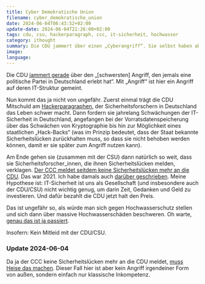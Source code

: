 ```yaml
---
title: Cyber Demokratische Union
filename: cyber_demokratische_union
date: 2024-06-04T06:43:52+02:00
update-date: 2024-06-04T21:26:00+02:00
tags: cdu, csu, hackerparagraph, ccc, it-sicherheit, hochwasser
category: ithought
summary: Die CDU jammert über einen „Cyberangriff“. Sie selbst haben aber darauf hingearbeitet.
image:
language:
---
```


Die CDU [jammert gerade](https://www.spiegel.de/politik/deutschland/friedrich-merz-cyberangriff-auf-die-it-systeme-der-cdu-sei-beispiellos-a-00546142-e43c-4a1a-a36b-d78de4ce7f23) über den „[schwersten] Angriff, den jemals eine politische Partei in Deutschland erlebt hat“. Mit „Angriff“ ist hier ein Angriff auf deren IT-Struktur gemeint.

Nun kommt das ja nicht von ungefähr. Zuerst einmal trägt die CDU Mitschuld am [Hackerparagraphen](https://de.wikipedia.org/wiki/Vorbereiten_des_Aussp%C3%A4hens_und_Abfangens_von_Daten), der Sicherheitsforschern in Deutschland das Leben schwer macht. Dann fordern sie jahrelang Schwächungen der IT-Sicherheit in Deutschland, angefangen bei der Vorratsdatenspeicherung über das Schwächen von Kryptographie bis hin zur Möglichkeit eines staatlichen „Hack-Backs“ (was im Prinzip bedeutet, dass der Staat bekannte Sicherheitslücken zurückhalten muss, so dass sie nicht behoben werden können, damit er sie später zum Angriff nutzen kann).

Am Ende gehen sie (zusammen mit der CSU) dann natürlich so weit, dass sie Sicherheitsforscher_innen, die ihnen Sicherheitslücken melden, verklagen. [Der CCC meldet seitdem keine Sicherheitslücken mehr an die CDU](https://www.ccc.de/de/updates/2021/ccc-meldet-keine-sicherheitslucken-mehr-an-cdu). Das war 2021. Ich habe damals auch [darüber geschrieben](/blogposts/boten-erschiessen). Meine Hypothese ist: IT-Sicherheit ist uns als Gesellschaft (und insbesondere auch der CDU/CSU) nicht wichtig genug, um darin Zeit, Gedanken und Geld zu investieren. Und dafür bezahlt die CDU jetzt halt den Preis.

Das ist ungefähr so, als würde man sich gegen Hochwasserschutz stellen und sich dann über massive Hochwasserschäden beschweren. Oh warte, [genau das ist ja passiert](https://www.nordbayern.de/politik/einsparungen-beim-bayerischen-hochwasserschutz-heftige-kritik-an-soder-und-freien-wahlern-1.14287047).

Insofern: Kein Mitleid mit der CDU/CSU.

### Update 2024-06-04

Da ja der CCC keine Sicherheitslücken mehr an die CDU meldet, [muss Heise das machen](https://www.heise.de/news/CDU-Liste-von-Bewerbern-stand-frei-zugaenglich-im-Netz-9747811.html). Dieser Fall hier ist aber kein Angriff irgendeiner Form von außen, sondern einfach nur klassische Inkompetenz.
